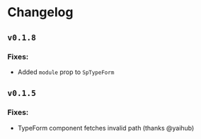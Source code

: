 # Changelog

## `v0.1.8`

### Fixes:

* Added `module` prop to `SpTypeForm`

## `v0.1.5`

### Fixes:

* TypeForm component fetches invalid path (thanks @yaihub)